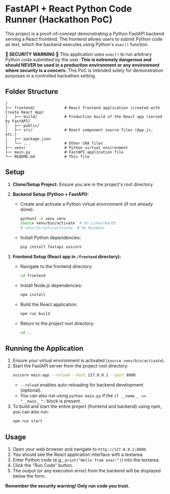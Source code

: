 # FastAPI + React Python Code Runner (Hackathon PoC)

This project is a proof-of-concept demonstrating a Python FastAPI backend serving a React frontend. The frontend allows users to submit Python code as text, which the backend executes using Python's `exec()` function.

**🚨 SECURITY WARNING 🚨**
This application uses `exec()` to run arbitrary Python code submitted by the user. **This is extremely dangerous and should NEVER be used in a production environment or any environment where security is a concern.** This PoC is intended solely for demonstration purposes in a controlled hackathon setting.

## Folder Structure

```
/
├── frontend/             # React frontend application (created with Create React App)
│   ├── build/            # Production build of the React app (served by FastAPI)
│   ├── public/
│   ├── src/              # React component source files (App.js, etc.)
│   ├── package.json
│   └── ...               # Other CRA files
├── venv/                 # Python virtual environment
├── main.py               # FastAPI application file
└── README.md             # This file
```

## Setup

1.  **Clone/Setup Project:** Ensure you are in the project's root directory.

2.  **Backend Setup (Python + FastAPI):**
    *   Create and activate a Python virtual environment (if not already done):
        ```bash
        python3 -m venv venv
        source venv/bin/activate  # On Linux/macOS
        # venv\Scripts\activate  # On Windows
        ```
    *   Install Python dependencies:
        ```bash
        pip install fastapi uvicorn
        ```
3.  **Frontend Setup (React app in `/frontend` directory):**
    *   Navigate to the frontend directory:
        ```bash
        cd frontend
        ```
    *   Install Node.js dependencies:
        ```bash
        npm install
        ```
    *   Build the React application:
        ```bash
        npm run build
        ```
    *   Return to the project root directory:
        ```bash
        cd ..
        ```

## Running the Application

1.  Ensure your virtual environment is activated (`source venv/bin/activate`).
2.  Start the FastAPI server from the project root directory:
    ```bash
    uvicorn main:app --reload --host 127.0.0.1 --port 8000
    ```
    *   `--reload` enables auto-reloading for backend development (optional).
    *   You can also run using `python main.py` if the `if __name__ == "__main__":` block is present.
3. To build and start the entire project (frontend and backend) using npm, you can also run:
    ```bash
    npm run start
    ```

## Usage

1.  Open your web browser and navigate to `http://127.0.0.1:8000`.
2.  You should see the React application interface with a textarea.
3.  Enter Python code (e.g., `print("Hello from exec!")`) into the textarea.
4.  Click the "Run Code" button.
5.  The output (or any execution error) from the backend will be displayed below the form.

**Remember the security warning! Only run code you trust.**